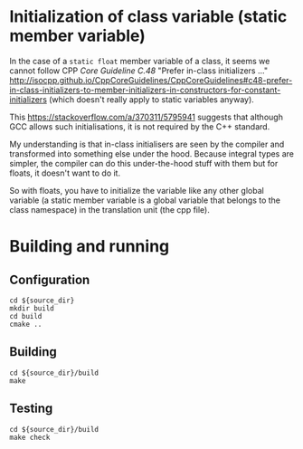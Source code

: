 # Initialization of class variable (static member variable)

In the case of a `static float` member variable of a class, it seems we cannot follow CPP _Core Guideline C.48_ "Prefer in-class initializers ..." http://isocpp.github.io/CppCoreGuidelines/CppCoreGuidelines#c48-prefer-in-class-initializers-to-member-initializers-in-constructors-for-constant-initializers (which doesn't really apply to static variables anyway).

This https://stackoverflow.com/a/370311/5795941 suggests that although GCC allows such initialisations, it is not required by the C++ standard.

My understanding is that in-class initialisers are seen by the compiler and transformed into something else under the hood.  Because integral types are simpler, the compiler can do this under-the-hood stuff with them but for floats, it doesn't want to do it.

So with floats, you have to initialize the variable like any other global variable (a static member variable is a global variable that belongs to the class namespace) in the translation unit (the cpp file).

# Building and running

## Configuration

```
cd ${source_dir}
mkdir build
cd build
cmake ..
```

## Building

```
cd ${source_dir}/build
make
```

## Testing

```
cd ${source_dir}/build
make check
```
